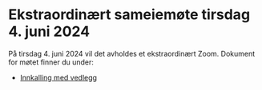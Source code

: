 # Ekstraordinært sameiemøte tirsdag 4. juni 2024

På tirsdag 4. juni 2024 vil det avholdes et ekstraordinært Zoom. Dokument for møtet finner du under:

- [Innkalling med vedlegg](Innkalling_FB2_2024-06-04.pdf)
